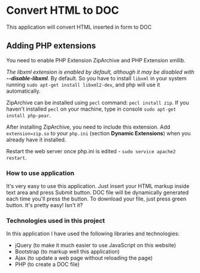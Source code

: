 Convert HTML to DOC
===================

This application will convert HTML inserted in form to DOC

## Adding PHP extensions

You need to enable PHP Extension ZipArchive and PHP Extension xmllib.

_The libxml extension is enabled by default, although it may be disabled with **--disable-libxml**._ By default. So you have to install `libxml` in your system running `sudo apt-get install libxml2-dev`, and php will use it automatically.

ZipArchive can be installed using `pecl` command: `pecl install zip`. If you haven't installed `pecl` on your machine, type in console `sudo apt-get install php-pear`. 

After installing ZipArchive, you need to include this extension. Add `extension=zip.so` to your `php.ini` (section **Dynamic Extensions**) when you already have it installed.

Restart the web server once php.ini is edited - `sudo service apache2 restart`.

### How to use application

It's very easy to use this application. Just insert your HTML markup inside text area and press Submit button. DOC file will be dynamically generated each time you'll press the button. To download your file, just press green button. It's pretty easy! Isn't it?

### Technologies used in this project

In this application I have used the following libraries and technologies:

+ jQuery (to make it much easier to use JavaScript on this website)
+ Bootstrap (to markup well this application)
+ Ajax (to update a web page without reloading the page)
+ PHP (to create a DOC file)